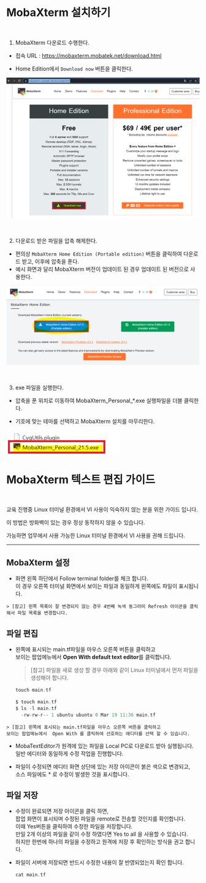 # MobaXterm 설치하기

<br>

1. MobaXterm 다운로드 수행한다.

- 접속 URL :  https://mobaxterm.mobatek.net/download.html

- Home Edition에서 `Download now` 버튼을 클릭한다.   

![](./img/2022-03-07-20-57-40.png)

<br>

2. 다운로드 받은 파일을 압축 해제한다.

- 편의상 `MobaXterm Home Edition (Portable edition)` 버튼을 클릭하여 다운로드 받고, 이후에 압축을 푼다.      
- 예시 화면과 달리 MobaXterm 버전이 업데이트 된 경우 업데이트 된 버전으로 사용한다.      

![](./img/2022-03-07-20-58-15.png)

<br>

3. exe 파일을 실행한다.

- 압축을 푼 위치로 이동하여 MobaXterm_Personal_*.exe 실행파일을 더블 클릭한다.

- 기호에 맞는 테마를 선택하고 MobaXterm 설치를 마무리한다.

![](./img/2022-03-07-20-58-32.png)




# MobaXterm 텍스트 편집 가이드

<br>

교육 진행중 Linux 터미널 환경에서 VI 사용이 익숙하지 않는 분을 위한 가이드 입니다.

이 방법은 방화벽이 있는 경우 정상 동작하지 않을 수 있습니다.

가능하면 업무에서 사용 가능한 Linux 터미널 환경에서 VI 사용을 권해 드립니다.

---

## MobaXterm 설정

- 화면 왼쪽 하단에서 Follow terminal folder를 체크 합니다.  
  이 경우 오른쪽 터미널 화면에서 보이는 파일과 동일하게 왼쪽에도 파일이 표시됩니다.  
  

```
> [참고] 왼쪽 목록이 잘 변경되지 않는 경우 4번째 녹색 동그라미 Refresh 아이콘을 클릭해서 파일 목록을 변경합니다.     
```

## 파일 편집

- 왼쪽에 표시되는 main.tf파일을 마우스 오른쪽 버튼을 클릭하고  
  보이는 팝업메뉴에서 **Open With default text editor**를 클릭합니다.  
  
  > [참고] 파일을 새로 생성 할 경우 아래와 같이 Linux 터미널에서 먼저 파일을 생성해야 합니다.
  
  ```c
  touch main.tf
  ```
  
  ```c
  $ touch main.tf
  $ ls -l main.tf
    -rw-rw-r-- 1 ubuntu ubuntu 0 Mar 19 11:36 main.tf
  ```
  

```
> [참고] 왼쪽에 표시되는 main.tf파일을 마우스 오른쪽 버튼을 클릭하고     
보이는 팝업메뉴에서  Open With 를 클릭하여 선호하는 에디터를 선택 할 수 있습니다.     
```

- MobaTextEditor가 원격에 있는 파일을 Local PC로 다운로드 받아 실행됩니다.  
  일반 에디터와 동일하게 수정 작업을 진행합니다.  
  

- 파일이 수정되면 에디터 화면 상단에 있는 저장 아이콘이 붉은 색으로 변경되고,  
  소스 파일에도 * 로 수정이 발생한 것을 표시합니다.  
  

## 파일 저장

- 수정이 완료되면 저장 아이콘을 클릭 하면,  
  팝업 화면이 표시되며 수정된 파일을 remote로 전송할 것인지를 확인합니다.  
  이때 Yes버튼을 클릭하여 수정한 파일을 저장합니다.  
  만일 2개 이상의 파일을 같이 수정 하였다면 Yes to all 을 사용할 수 있습니다.  
  하지만 한번에 하나의 파일을 수정하고 원격에 저장 후 확인하는 방식을 권고 합니다.  
  
- 파일이 서버에 저장되면 반드시 수정한 내용이 잘 반영되었는지 확인 합니다.
  
  ```c
  cat main.tf
  ```
  


